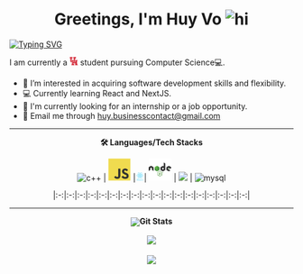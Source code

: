 
<h1 align="center"> Greetings, I'm Huy Vo <img src="https://user-images.githubusercontent.com/1303154/88677602-1635ba80-d120-11ea-84d8-d263ba5fc3c0.gif" width="28px" alt="hi"></h1>
<a href="https://git.io/typing-svg"><img src="https://readme-typing-svg.demolab.com?font=Fira+Code&pause=1000&width=435&lines=Hi+I'm+Huy+Vo;Some+call+me+Noel" alt="Typing SVG" /></a>
<!-- Dynamic message svg generated from git.io as found above-->
 <p>I am currently a <img src="https://github.com/DescendingMisery/DescendingMisery/blob/main/img/uh_red.png" width="15" height="15"/> student pursuing Computer Science💻.</p>


<!-- TODO: Add last video link -->

- :seedling: I’m interested in acquiring software development skills and flexibility.
- 💻 Currently learning React and NextJS.
- 📖 I'm currently looking for an internship or a job opportunity.
- 📧 Email me through <a href="mailto:huy.businesscontact@gmail.com">huy.businesscontact@gmail.com</a>
------
 <p align="center"><strong>🛠&nbsp;Languages/Tech Stacks</strong></p>
<p align="center"><img src="https://raw.githubusercontent.com/coderjojo/coderjojo/master/img/cpp.png" alt="c++" width="40"> | <img src="https://raw.githubusercontent.com/devicons/devicon/master/icons/javascript/javascript-original.svg" width="40"> 
 |<img src="https://raw.githubusercontent.com/devicons/devicon/master/icons/react/react-original-wordmark.svg" width=15>| <img src="https://raw.githubusercontent.com/devicons/devicon/master/icons/nodejs/nodejs-original-wordmark.svg" width="40"> | <img src="https://www.vectorlogo.zone/logos/java/java-vertical.svg" width="40">  | <img src="https://www.vectorlogo.zone/logos/mysql/mysql-ar21.svg" alt="mysql" width="40"> </p>
<!--| <img src="https://www.vectorlogo.zone/logos/springio/springio-icon.svg" width=40> |  <img src="https://raw.githubusercontent.com/devicons/devicon/master/icons/express/express-original-wordmark.svg" width="40"> |  <img src="https://raw.githubusercontent.com/devicons/devicon/master/icons/python/python-original.svg" alt="python" width="40">  | <img src="https://www.vectorlogo.zone/logos/php/php-ar21.svg" alt="php" width="40">  | <img src="https://www.vectorlogo.zone/logos/r-project/r-project-icon.svg" alt="r" width="40"> |  <img src="https://www.vectorlogo.zone/logos/mongodb/mongodb-icon.svg" alt="mongodb" width="40"> | <img src="https://www.vectorlogo.zone/logos/firebase/firebase-icon.svg" alt="firebase" width="40"> | <img src="https://www.vectorlogo.zone/logos/sqlite/sqlite-icon.svg" alt="sqlite" width="40"> | -->
<p align="center">|:-:|:-:|:-:|:-:|:-:|:-:|:-:|:-:|:-:|:-:|:-:|:-:|:-:|:-:|:-:|:-:|:-:|:-:| </p>


<hr>
<p align="center"><img src="https://media.giphy.com/media/iY8CRBdQXODJSCERIr/giphy.gif" align="center" width="28"><strong>Git Stats</strong></p>

<section align="center">
 
   <img align="center" src="https://github-readme-stats.vercel.app/api?username=HuyVoDN&theme=dark&show_icons=true" /> <br><br>
  <img align="center" src="https://github-readme-stats.vercel.app/api/top-langs/?username=HuyVoDN&theme=dark&layout=compact" width="380" />


</section>


